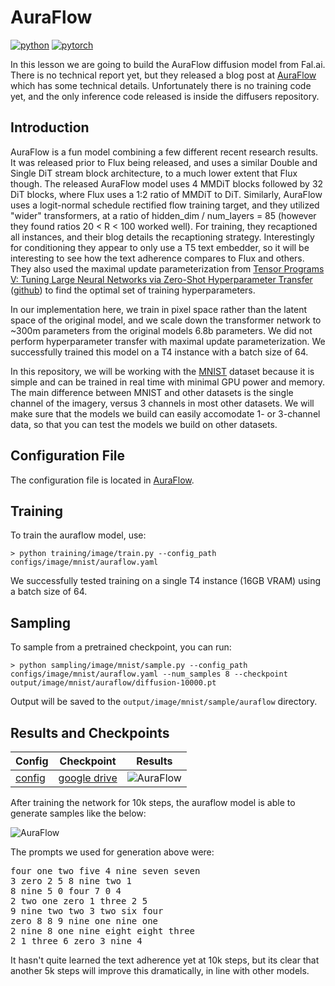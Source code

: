 # AuraFlow

[![python](https://img.shields.io/badge/Python-3.9-3776AB.svg?style=flat&logo=python&logoColor=white)](https://www.python.org)
[![pytorch](https://img.shields.io/badge/PyTorch-2.0.0-EE4C2C.svg?style=flat&logo=pytorch)](https://pytorch.org)

In this lesson we are going to build the AuraFlow diffusion model from Fal.ai. There is no technical report yet, but they released a blog post at [AuraFlow](https://blog.fal.ai/auraflow/) which has some technical details. Unfortunately there is no training code yet, and the only inference code released is inside the diffusers repository.

## Introduction 

AuraFlow is a fun model combining a few different recent research results. It was released prior to Flux being released, and uses a similar Double and Single DiT stream block architecture, to a much lower extent that Flux though. The released AuraFlow model uses 4 MMDiT blocks followed by 32 DiT blocks, where Flux uses a 1:2 ratio of MMDiT to DiT. Similarly, AuraFlow uses a logit-normal schedule rectified flow training target, and they utilized "wider" transformers, at a ratio of hidden_dim / num_layers = 85 (however they found ratios 20 < R < 100 worked well). For training, they recaptioned all instances, and their blog details the recaptioning strategy. Interestingly for conditioning they appear to only use a T5 text embedder, so it will be interesting to see how the text adherence compares to Flux and others. They also used the maximal update parameterization from [Tensor Programs V: Tuning Large Neural Networks via Zero-Shot Hyperparameter Transfer](https://arxiv.org/abs/2203.03466) ([github](https://github.com/microsoft/mup)) to find the optimal set of training hyperparameters.

In our implementation here, we train in pixel space rather than the latent space of the original model, and we scale down the transformer network to ~300m parameters from the original models 6.8b parameters. We did not perform hyperparameter transfer with maximal update parameterization. We successfully trained this model on a T4 instance with a batch size of 64.

In this repository, we will be working with the [MNIST](https://en.wikipedia.org/wiki/MNIST_database) dataset because it is simple and can be trained in real time with minimal GPU power and memory. The main difference between MNIST and other datasets is the single channel of the imagery, versus 3 channels in most other datasets. We will make sure that the models we build can easily accomodate 1- or 3-channel data, so that you can test the models we build on other datasets.

## Configuration File

The configuration file is located in [AuraFlow](https://github.com/swookey-thinky/xdiffusion/blob/main/configs/image/mnist/auraflow.yaml).

## Training

To train the auraflow model, use:

```
> python training/image/train.py --config_path configs/image/mnist/auraflow.yaml
```

We successfully tested training on a single T4 instance (16GB VRAM) using a batch size of 64.

## Sampling

To sample from a pretrained checkpoint, you can run:

```
> python sampling/image/mnist/sample.py --config_path configs/image/mnist/auraflow.yaml --num_samples 8 --checkpoint output/image/mnist/auraflow/diffusion-10000.pt
```

Output will be saved to the `output/image/mnist/sample/auraflow` directory.

## Results and Checkpoints

| Config | Checkpoint | Results
| ------ | ---------- | -------
| [config](https://github.com/swookey-thinky/xdiffusion/blob/main/configs/image/mnist/auraflow.yaml) | [google drive](https://drive.google.com/file/d/1p7LXrEVD3tTH5RE4Dj3hNxx44Cr4ob8I/view?usp=sharing) | ![AuraFlow](https://drive.google.com/uc?export=view&id=1_qODQDHpEZrverYHqa6_uH0QnLy7Tf4f)


After training the network for 10k steps, the auraflow model is able to generate samples like the below:

![AuraFlow](https://drive.google.com/uc?export=view&id=1_qODQDHpEZrverYHqa6_uH0QnLy7Tf4f)

The prompts we used for generation above were:

<pre>
four one two five 4 nine seven seven 
3 zero 2 5 8 nine two 1 
8 nine 5 0 four 7 0 4 
2 two one zero 1 three 2 5 
9 nine two two 3 two six four 
zero 8 8 9 nine one nine one 
2 nine 8 one nine eight eight three 
2 1 three 6 zero 3 nine 4 
</pre>

It hasn't quite learned the text adherence yet at 10k steps, but its clear that another 5k steps will improve this dramatically, in line with other models.
